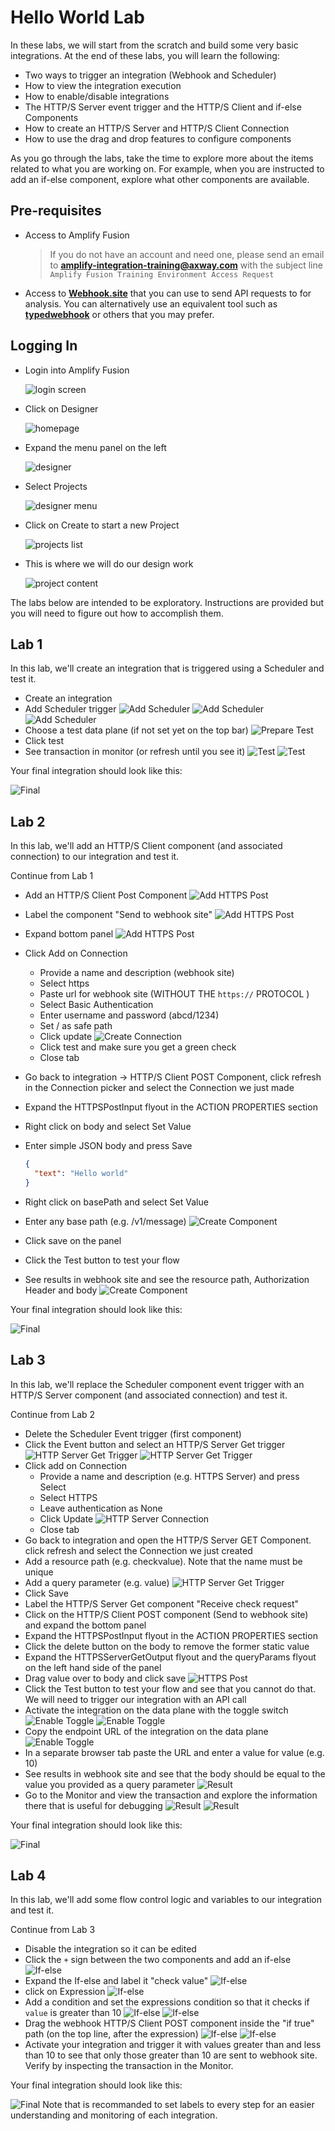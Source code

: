 # Hello World Lab

In these labs, we will start from the scratch and build some very basic integrations.
At the end of these labs, you will learn the following:

* Two ways to trigger an integration (Webhook and Scheduler)
* How to view the integration execution
* How to enable/disable integrations
* The HTTP/S Server event trigger and the HTTP/S Client and if-else Components
* How to create an HTTP/S Server and HTTP/S Client Connection
* How to use the drag and drop features to configure components

As you go through the labs, take the time to explore more about the items related to what you are working on. For example, when you are instructed to add an if-else component, explore what other components are available.

## Pre-requisites

* Access to Amplify Fusion
  > If you do not have an account and need one, please send an email to **[amplify-integration-training@axway.com](mailto:amplify-integration-training@axway.com?subject=Amplify%20Integration%20-%20Training%20Environment%20Access%20Request&body=Hi%2C%0D%0A%0D%0ACould%20you%20provide%20me%20with%20access%20to%20an%20environment%20where%20I%20can%20practice%20the%20Amplify%20Integration%20e-Learning%20labs%20%3F%0D%0A%0D%0ABest%20Regards.%0D%0A)** with the subject line `Amplify Fusion Training Environment Access Request`
* Access to [**Webhook.site**](https://webhook.site/) that you can use to send API requests to for analysis. You can alternatively use an equivalent tool such as [**typedwebhook**](https://typedwebhook.tools/) or others that you may prefer.

## Logging In

* Login into Amplify Fusion

  ![login screen](images/login-screen.png)

* Click on Designer

  ![homepage](images/homepage.png)

* Expand the menu panel on the left

  ![designer](images/designer.png)

* Select Projects

  ![designer menu](images/designer-menu.png)

* Click on Create to start a new Project

  ![projects list](images/projects-list.png)

* This is where we will do our design work

  ![project content](images/project-content.png)

The labs below are intended to be exploratory. Instructions are provided but you will need to figure out how to accomplish them.

## Lab 1

In this lab, we'll create an integration that is triggered using a Scheduler and test it.

* Create an integration
* Add Scheduler trigger
  ![Add Scheduler](images/lab1-add-scheduler-a.png)
  ![Add Scheduler](images/lab1-add-scheduler-b.png)
  ![Add Scheduler](images/lab1-add-scheduler-c.png)
* Choose a test data plane (if not set yet on the top bar)
  ![Prepare Test](images/lab1-prepare-test.png)
* Click test
* See transaction in monitor (or refresh until you see it)
  ![Test](images/lab1-test-a.png)
  ![Test](images/lab1-test-b.png)

Your final integration should look like this:

![Final](images/lab1-final-a.png)

## Lab 2

In this lab, we'll add an HTTP/S Client component (and associated connection) to our integration and test it.

Continue from Lab 1

* Add an HTTP/S Client Post Component
  ![Add HTTPS Post](images/lab2-add-https-post-a.png)
* Label the component "Send to webhook site"
  ![Add HTTPS Post](images/lab2-add-https-post-b.png)
* Expand bottom panel
  ![Add HTTPS Post](images/lab2-add-https-post-c.png)
* Click Add on Connection
  * Provide a name and description (webhook site)
  * Select https
  * Paste url for webhook site (WITHOUT THE `https://` PROTOCOL )
  * Select Basic Authentication
  * Enter username and password (abcd/1234)
  * Set / as safe path
  * Click update
    ![Create Connection](images/lab2-create-connection-a.png)
  * Click test and make sure you get a green check
  * Close tab
* Go back to integration -> HTTP/S Client POST Component, click refresh in the Connection picker and select the Connection we just made
* Expand the HTTPSPostInput flyout in the ACTION PROPERTIES section
* Right click on body and select Set Value
* Enter simple JSON body and press Save


  ```json
  {
    "text": "Hello world"
  ‌}
  ```

* Right click on basePath and select Set Value
* Enter any base path (e.g. /v1/message)
  ![Create Component](images/lab2-create-http-post-component-a.png)
* Click save on the panel
* Click the Test button to test your flow
* See results in webhook site and see the resource path, Authorization Header and body
  ![Create Component](images/lab2-test-results-a.png)

Your final integration should look like this:

![Final](images/lab2-final-a.png)

## Lab 3

In this lab, we'll replace the Scheduler component event trigger with an HTTP/S Server component (and associated connection) and test it.

Continue from Lab 2

* Delete the Scheduler Event trigger (first component)
* Click the Event button and select an HTTP/S Server Get trigger
  ![HTTP Server Get Trigger](images/lab3-add-https-get-trigger-a.png)
  ![HTTP Server Get Trigger](images/lab3-add-https-get-trigger-b.png)
* Click add on Connection
  * Provide a name and description (e.g. HTTPS Server) and press Select
  * Select HTTPS
  * Leave authentication as None
  * Click Update
  ![HTTP Server Connection](images/lab3-https-connection-a.png)
  * Close tab
* Go back to integration and open the HTTP/S Server GET Component. click refresh and select the Connection we just created
* Add a resource path (e.g. checkvalue). Note that the name must be unique
* Add a query parameter (e.g. value)
  ![HTTP Server Get Trigger](images/lab3-add-https-get-trigger-c.png)
* Click Save 
* Label the HTTP/S Server Get component "Receive check request"
* Click on the HTTP/S Client POST component (Send to webhook site) and expand the bottom panel
* Expand the HTTPSPostInput flyout in the ACTION PROPERTIES section
* Click the delete button on the body to remove the former static value
* Expand the HTTPSServerGetOutput flyout and the queryParams flyout on the left hand side of the panel
* Drag value over to body and click save
  ![HTTPS Post](images/lab3-create-http-post-component-a.png)
* Click the Test button to test your flow and see that you cannot do that. We will need to trigger our integration with an API call
* Activate the integration on the data plane with the toggle switch
  ![Enable Toggle](images/lab3-enable-a.png)
  ![Enable Toggle](images/lab3-enable-b.png)
* Copy the endpoint URL of the integration on the data plane  
  ![Enable Toggle](images/lab3-enable-c.png)
* In a separate browser tab paste the URL and enter a value for value (e.g. 10)
* See results in webhook site and see that the body should be equal to the value you provided as a query parameter
  ![Result](images/lab3-result-a.png)
* Go to the Monitor and view the transaction and explore the information there that is useful for debugging
  ![Result](images/lab3-result-b.png)
  ![Result](images/lab3-result-c.png)


Your final integration should look like this:

![Final](images/lab3-final-a.png)


## Lab 4

In this lab, we'll add some flow control logic and variables to our integration and test it.

Continue from Lab 3

* Disable the integration so it can be edited
* Click the `+` sign between the two components and add an if-else
  ![If-else](images/lab4-ifelse-a.png)
* Expand the If-else and label it "check value"
  ![If-else](images/lab4-ifelse-b.png)
* click on Expression
  ![If-else](images/lab4-ifelse-c.png)
* Add a condition and set the expressions condition so that it checks if `value` is greater than 10
  ![If-else](images/lab4-ifelse-d.png)
  ![If-else](images/lab4-ifelse-e.png)
* Drag the webhook HTTP/S Client POST component inside the "if true" path (on the top line, after the expression)
  ![If-else](images/lab4-ifelse-f.png)
  ![If-else](images/lab4-ifelse-g.png)
* Activate your integration and trigger it with values greater than and less than 10 to see that only those greater than 10 are sent to webhook site. Verify by inspecting the transaction in the Monitor.

Your final integration should look like this:

![Final](images/lab4-final-a.png)
Note that is recommanded to set labels to every step for an easier understanding and monitoring of each integration.
